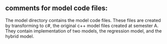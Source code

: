 ## comments for model code files:

The model directory contains the model code files. These files are created by transforming to c#, the original c++ model files created at semester A. They contain implementation of two models, the regression model, and the hybrid model. 
